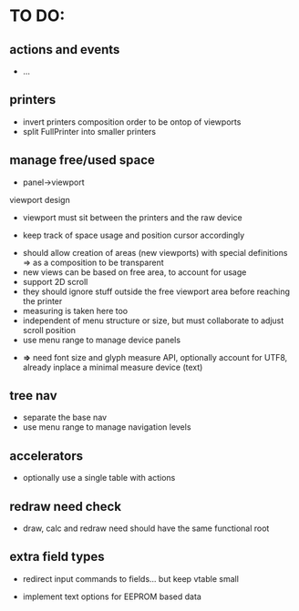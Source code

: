 # TO DO:

## actions and events

- ...

## printers

- invert printers composition order to be ontop of viewports
- split FullPrinter into smaller printers

## manage free/used space

- panel->viewport

viewport design

- viewport must sit between the printers and the raw device  
+ keep track of space usage and position cursor accordingly  
- should allow creation of areas (new viewports) with special definitions => as a composition to be transparent
- new views can be based on free area, to account for usage  
- support 2D scroll  
- they should ignore stuff outside the free viewport area before reaching the printer
- measuring is taken here too
- independent of menu structure or size, but must collaborate to adjust scroll position
- use menu range to manage device panels

+ **=>** need font size and glyph measure API, optionally account for UTF8, already inplace a minimal measure device (text)

## tree nav

- separate the base nav
- use menu range to manage navigation levels

## accelerators

- optionally use a single table with actions

## redraw need check

- draw, calc and redraw need should have the same functional root

## extra field types

- redirect input commands to fields... but keep vtable small

- implement text options for EEPROM based data
